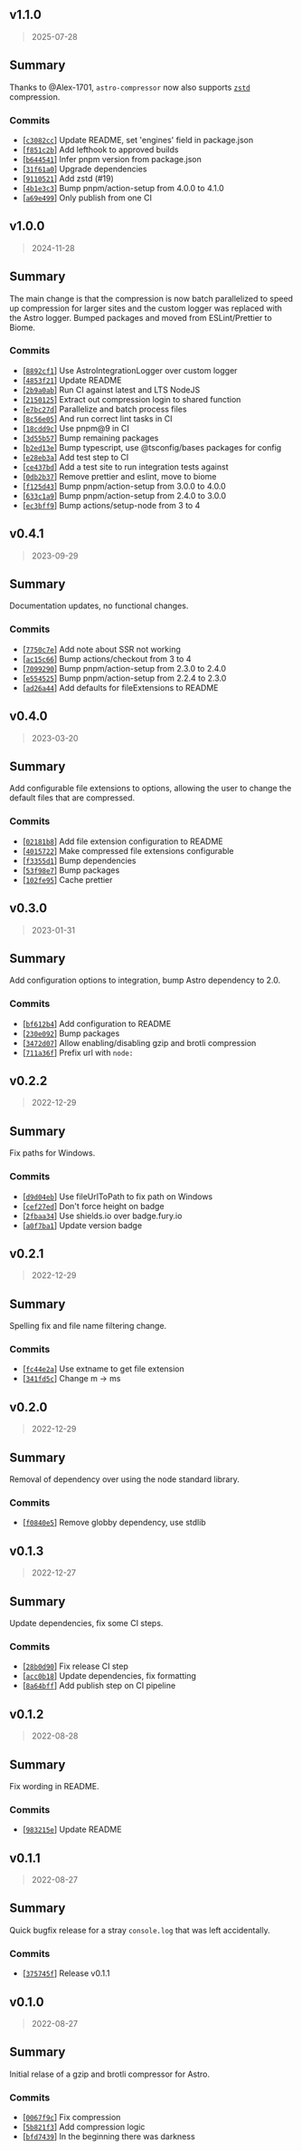 ## v1.1.0
> 2025-07-28

## Summary

Thanks to @Alex-1701, `astro-compressor` now also supports [`zstd`](https://caniuse.com/?search=zstd) compression.

### Commits
- [[`c3082cc`](https://github.com/sondr3/astro-compressor/commit/c3082cc)] Update README, set 'engines' field in package.json
- [[`f851c2b`](https://github.com/sondr3/astro-compressor/commit/f851c2b)] Add lefthook to approved builds
- [[`b644541`](https://github.com/sondr3/astro-compressor/commit/b644541)] Infer pnpm version from package.json
- [[`31f61a0`](https://github.com/sondr3/astro-compressor/commit/31f61a0)] Upgrade dependencies
- [[`9110521`](https://github.com/sondr3/astro-compressor/commit/9110521)] Add zstd (#19)
- [[`4b1e3c3`](https://github.com/sondr3/astro-compressor/commit/4b1e3c3)] Bump pnpm/action-setup from 4.0.0 to 4.1.0
- [[`a69e499`](https://github.com/sondr3/astro-compressor/commit/a69e499)] Only publish from one CI

## v1.0.0

> 2024-11-28

## Summary

The main change is that the compression is now batch parallelized to speed up
compression for larger sites and the custom logger was replaced with the Astro
logger. Bumped packages and moved from ESLint/Prettier to Biome.

### Commits

- [[`8892cf1`](https://github.com/sondr3/astro-compressor/commit/8892cf1)] Use AstroIntegrationLogger over custom logger
- [[`4853f21`](https://github.com/sondr3/astro-compressor/commit/4853f21)] Update README
- [[`2b9a0ab`](https://github.com/sondr3/astro-compressor/commit/2b9a0ab)] Run CI against latest and LTS NodeJS
- [[`2150125`](https://github.com/sondr3/astro-compressor/commit/2150125)] Extract out compression login to shared function
- [[`e7bc27d`](https://github.com/sondr3/astro-compressor/commit/e7bc27d)] Parallelize and batch process files
- [[`8c56e05`](https://github.com/sondr3/astro-compressor/commit/8c56e05)] And run correct lint tasks in CI
- [[`18cdd9c`](https://github.com/sondr3/astro-compressor/commit/18cdd9c)] Use pnpm@9 in CI
- [[`3d55b57`](https://github.com/sondr3/astro-compressor/commit/3d55b57)] Bump remaining packages
- [[`b2ed13e`](https://github.com/sondr3/astro-compressor/commit/b2ed13e)] Bump typescript, use @tsconfig/bases packages for config
- [[`e28eb3a`](https://github.com/sondr3/astro-compressor/commit/e28eb3a)] Add test step to CI
- [[`ce437bd`](https://github.com/sondr3/astro-compressor/commit/ce437bd)] Add a test site to run integration tests against
- [[`0db2b37`](https://github.com/sondr3/astro-compressor/commit/0db2b37)] Remove prettier and eslint, move to biome
- [[`f125d43`](https://github.com/sondr3/astro-compressor/commit/f125d43)] Bump pnpm/action-setup from 3.0.0 to 4.0.0
- [[`633c1a9`](https://github.com/sondr3/astro-compressor/commit/633c1a9)] Bump pnpm/action-setup from 2.4.0 to 3.0.0
- [[`ec3bff9`](https://github.com/sondr3/astro-compressor/commit/ec3bff9)] Bump actions/setup-node from 3 to 4

## v0.4.1

> 2023-09-29

## Summary

Documentation updates, no functional changes.

### Commits

- [[`7750c7e`](https://github.com/sondr3/astro-compressor)] Add note about SSR not working
- [[`ac15c66`](https://github.com/sondr3/astro-compressor)] Bump actions/checkout from 3 to 4
- [[`7099290`](https://github.com/sondr3/astro-compressor)] Bump pnpm/action-setup from 2.3.0 to 2.4.0
- [[`e554525`](https://github.com/sondr3/astro-compressor)] Bump pnpm/action-setup from 2.2.4 to 2.3.0
- [[`ad26a44`](https://github.com/sondr3/astro-compressor)] Add defaults for fileExtensions to README

## v0.4.0

> 2023-03-20

## Summary

Add configurable file extensions to options, allowing the user to change the default
files that are compressed.

### Commits

- [[`02181b8`](https://github.com/sondr3/astro-compressor)] Add file extension configuration to README
- [[`4015722`](https://github.com/sondr3/astro-compressor)] Make compressed file extensions configurable
- [[`f3355d1`](https://github.com/sondr3/astro-compressor)] Bump dependencies
- [[`53f98e7`](https://github.com/sondr3/astro-compressor)] Bump packages
- [[`102fe95`](https://github.com/sondr3/astro-compressor)] Cache prettier

## v0.3.0

> 2023-01-31

## Summary

Add configuration options to integration, bump Astro dependency to 2.0.

### Commits

- [[`bf612b4`](https://github.com/sondr3/astro-compressor)] Add configuration to README
- [[`230e092`](https://github.com/sondr3/astro-compressor)] Bump packages
- [[`3472d07`](https://github.com/sondr3/astro-compressor)] Allow enabling/disabling gzip and brotli compression
- [[`711a36f`](https://github.com/sondr3/astro-compressor)] Prefix url with `node:`

## v0.2.2

> 2022-12-29

## Summary

Fix paths for Windows.

### Commits

- [[`d9d04eb`](https://github.com/sondr3/astro-compressor)] Use fileUrlToPath to fix path on Windows
- [[`cef27ed`](https://github.com/sondr3/astro-compressor)] Don't force height on badge
- [[`2fbaa34`](https://github.com/sondr3/astro-compressor)] Use shields.io over badge.fury.io
- [[`a0f7ba1`](https://github.com/sondr3/astro-compressor)] Update version badge

## v0.2.1

> 2022-12-29

## Summary

Spelling fix and file name filtering change.

### Commits

- [[`fc44e2a`](https://github.com/sondr3/astro-compressor)] Use extname to get file extension
- [[`341fd5c`](https://github.com/sondr3/astro-compressor)] Change m -> ms

## v0.2.0

> 2022-12-29

## Summary

Removal of dependency over using the node standard library.

### Commits

- [[`f0840e5`](https://github.com/sondr3/astro-compressor)] Remove globby dependency, use stdlib

## v0.1.3

> 2022-12-27

## Summary

Update dependencies, fix some CI steps.

### Commits

- [[`28b0d90`](https://github.com/sondr3/astro-compressor)] Fix release CI step
- [[`acc0b18`](https://github.com/sondr3/astro-compressor)] Update dependencies, fix formatting
- [[`8a64bff`](https://github.com/sondr3/astro-compressor)] Add publish step on CI pipeline

## v0.1.2

> 2022-08-28

## Summary

Fix wording in README.

### Commits

- [[`983215e`](https://github.com/sondr3/astro-compressor)] Update README

## v0.1.1

> 2022-08-27

## Summary

Quick bugfix release for a stray `console.log` that was left accidentally.

### Commits

- [[`375745f`](https://github.com/sondr3/astro-compressor)] Release v0.1.1

## v0.1.0

> 2022-08-27

## Summary

Initial relase of a gzip and brotli compressor for Astro.

### Commits

- [[`0067f9c`](https://github.com/sondr3/astro-compressor)] Fix compression
- [[`5b821f3`](https://github.com/sondr3/astro-compressor)] Add compression logic
- [[`bfd7439`](https://github.com/sondr3/astro-compressor)] In the beginning there was darkness
